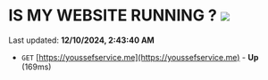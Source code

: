 # IS MY WEBSITE RUNNING ? [![](https://img.shields.io/static/v1?label=Sponsor&message=%E2%9D%A4&logo=GitHub&color=%23fe8e86)](https://github.com/sponsors/Youssef-Lehmam)

Last updated: **12/10/2024, 2:43:40 AM**

- `GET` [https://youssefservice.me](https://youssefservice.me) - **Up** (169ms)
